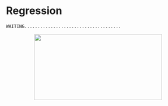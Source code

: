 # Regression
```
WAITING.....................................
```
<p align="center">
  <img src="https://rajoul.github.io/Machine_Learning/scan_for_vuln.gif"  width="350" height="180")
</p>
